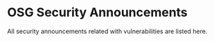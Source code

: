 # OSG Security Announcements

All security announcements related with vulnerabilities are listed here.
